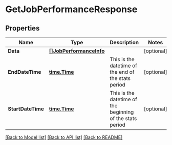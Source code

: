 # GetJobPerformanceResponse

## Properties

Name | Type | Description | Notes
------------ | ------------- | ------------- | -------------
**Data** | [**[]JobPerformanceInfo**](JobPerformanceInfo.md) |  | [optional] 
**EndDateTime** | [**time.Time**](time.Time.md) | This is the datetime of the end of the stats period | [optional] 
**StartDateTime** | [**time.Time**](time.Time.md) | This is the datetime of the beginning of the stats period | [optional] 

[[Back to Model list]](../README.md#documentation-for-models) [[Back to API list]](../README.md#documentation-for-api-endpoints) [[Back to README]](../README.md)


